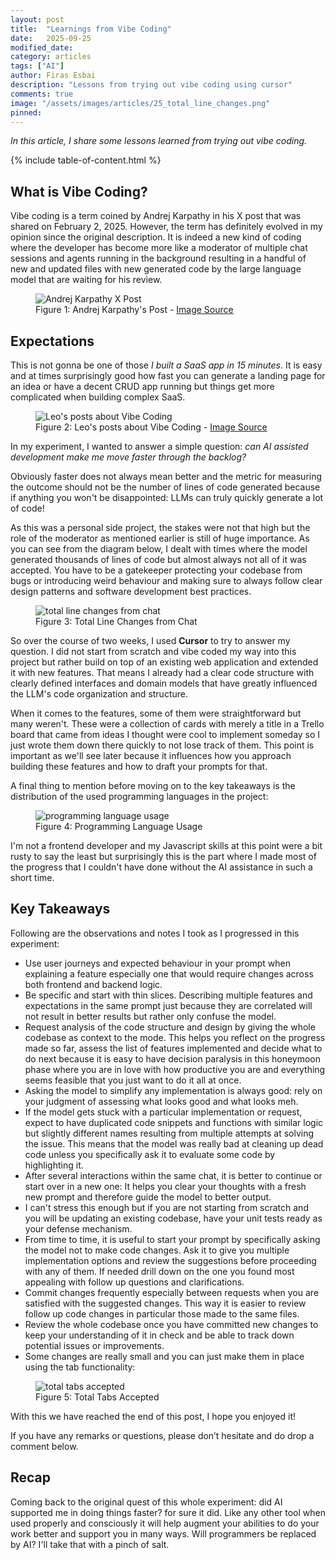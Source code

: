 ```yaml
---
layout: post
title:  "Learnings from Vibe Coding"
date:   2025-09-25
modified_date: 
category: articles
tags: ["AI"]
author: Firas Esbai
description: "Lessons from trying out vibe coding using cursor"
comments: true
image: "/assets/images/articles/25_total_line_changes.png"
pinned:
---
```


*In this article, I share some lessons learned from trying out vibe coding.*

{% include table-of-content.html %}

## What is Vibe Coding? ##

Vibe coding is a term coined by Andrej Karpathy in his X post that was shared on February 2, 2025. However, the term has definitely evolved in my opinion since the original description. It is indeed a new kind of coding where the developer has become more like a moderator of multiple chat sessions and agents running in the background resulting in a handful of new and updated files with new generated code by the large language model that are waiting for his review. 

<figure>
  <img src="/assets/images/articles/25_vibe_coding_andrej_karpathy_post.png" alt="Andrej Karpathy X Post">
  <figcaption>Figure 1: Andrej Karpathy's Post - <a href="https://x.com/karpathy/status/1886192184808149383?lang=en">Image Source</a></figcaption>
</figure>


## Expectations ##

This is not gonna be one of those *I built a SaaS app in 15 minutes*. It is easy and at times surprisingly good how fast you can generate a landing page for an idea or have a decent CRUD app running but things get more complicated when building complex SaaS. 

<figure>
  <img src="/assets/images/articles/25_vibe_coding_leo_post.png" alt="Leo's posts about Vibe Coding">
  <figcaption>Figure 2: Leo's posts about Vibe Coding - <a href="https://x.com/leojr94_?lang=en">Image Source</a></figcaption>
</figure>

In my experiment, I wanted to answer a simple question: *can AI assisted development make me move faster through the backlog?* 

Obviously faster does not always mean better and the metric for measuring the outcome should not be the number of lines of code generated because if anything you won't be disappointed: LLMs can truly quickly generate a lot of code! 

As this was a personal side project, the stakes were not that high but the role of the moderator as mentioned earlier is still of huge importance. As you can see from the diagram below, I dealt with times where the model generated thousands of lines of code but almost always not all of it was accepted. You have to be a gatekeeper protecting your codebase from bugs or introducing weird behaviour and making sure to always follow clear design patterns and software development best practices. 

<figure>
  <img src="/assets/images/articles/25_total_line_changes.png" alt="total line changes from chat">
  <figcaption>Figure 3: Total Line Changes from Chat</figcaption>
</figure>

So over the course of two weeks, I used **Cursor** to try to answer my question. I did not start from scratch and vibe coded my way into this project but rather build on top of an existing web application and extended it with new features. That means I already had a clear code structure with clearly defined interfaces and domain models that have greatly influenced the LLM's code organization and structure.

When it comes to the features, some of them were straightforward but many weren't. These were a collection of cards with merely a title in a Trello board that came from ideas I thought were cool to implement someday so I just wrote them down there quickly to not lose track of them. This point is important as we'll see later because it influences how you approach building these features and how to draft your prompts for that. 

A final thing to mention before moving on to the key takeaways is the distribution of the used programming languages in the project:

<figure>
  <img src="/assets/images/articles/25_programming_language_usage.png" alt="programming language usage">
  <figcaption>Figure 4: Programming Language Usage</figcaption>
</figure>

I'm not a frontend developer and my Javascript skills at this point were a bit rusty to say the least but surprisingly this is the part where I made most of the progress that I couldn't have done without the AI assistance in such a short time. 

## Key Takeaways ##

Following are the observations and notes I took as I progressed in this experiment: 

- Use user journeys and expected behaviour in your prompt when explaining a feature especially one that would require changes across both frontend and backend logic.  
- Be specific and start with thin slices. Describing multiple features and expectations in the same prompt just because they are correlated will not result in better results but rather only confuse the model.  
- Request analysis of the code structure and design by giving the whole codebase as context to the mode. This helps you reflect on the progress made so far, assess the list of features implemented and decide what to do next because it is easy to have decision paralysis in this honeymoon phase where you are in love with how productive you are and everything seems feasible that you just want to do it all at once.  
- Asking the model to simplify any implementation is always good: rely on your judgment of assessing what looks good and what looks meh.  
- If the model gets stuck with a particular implementation or request, expect to have duplicated code snippets and functions with similar logic but slightly different names resulting from multiple attempts at solving the issue. This means that the model was really bad at cleaning up dead code unless you specifically ask it to evaluate some code by highlighting it. 
- After several interactions within the same chat, it is better to continue or start over in a new one: It helps you clear your thoughts with a fresh new prompt and therefore guide the model to better output. 
- I can't stress this enough but if you are not starting from scratch and you will be updating an existing codebase, have your unit tests ready as your defense mechanism. 
- From time to time, it is useful to start your prompt by specifically asking the model not to make code changes. Ask it to give you multiple implementation options and review the suggestions before proceeding with any of them. If needed drill down on the one you found most appealing with follow up questions and clarifications.  
- Commit changes frequently especially between requests when you are satisfied with the suggested changes. This way it is easier to review follow up code changes in particular those made to the same files.  
- Review the whole codebase once you have committed new changes to keep your understanding of it in check and be able to track down potential issues or improvements. 
- Some changes are really small and you can just make them in place using the tab functionality:  

<figure>
  <img src="/assets/images/articles/25_total_tabs_accepted.png" alt="total tabs accepted">
  <figcaption>Figure 5: Total Tabs Accepted</figcaption>
</figure>

With this we have reached the end of this post, I hope you enjoyed it!

If you have any remarks or questions, please don’t hesitate and do drop a comment below.

## Recap ##

Coming back to the original quest of this whole experiment: did AI supported me in doing things faster? for sure it did. Like any other tool when used properly and consciously it will help augment your abilities to do your work better and support you in many ways. Will programmers be replaced by AI? I'll take that with a pinch of salt. 
